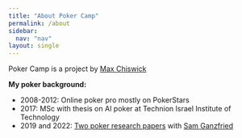 ```yaml
---
title: "About Poker Camp"
permalink: /about
sidebar:
  nav: "nav"
layout: single
---
```


Poker Camp is a project by [Max Chiswick](https://chisness.com)

**My poker background:** 
- 2008-2012: Online poker pro mostly on PokerStars
- 2017: MSc with thesis on AI poker at Technion Israel Institute of Technology
- 2019 and 2022: [Two poker research papers](https://arxiv.org/search/cs?searchtype=author&query=Chiswick,+M) with [Sam Ganzfried](http://www.ganzfriedresearch.com/)
